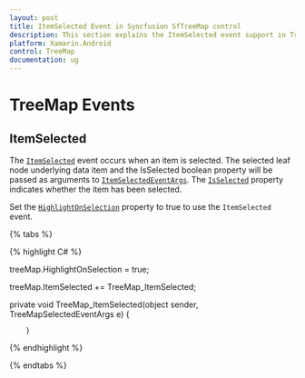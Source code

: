 ```yaml
---
layout: post
title: ItemSelected Event in Syncfusion SfTreeMap control
description: This section explains the ItemSelected event support in TreeMap. 
platform: Xamarin.Android
control: TreeMap
documentation: ug
---
```


# TreeMap Events

## ItemSelected

The [`ItemSelected`](https://help.syncfusion.com/cr/xamarin-android/Com.Syncfusion.Treemap.SfTreeMap.html) event occurs when an item is selected. The selected leaf node underlying data item and the IsSelected boolean property will be passed as arguments to [`ItemSelectedEventArgs`](https://help.syncfusion.com/cr/xamarin-android/Com.Syncfusion.Treemap.TreeMapSelectedEventArgs.html). The [`IsSelected`](https://help.syncfusion.com/cr/xamarin-android/Com.Syncfusion.Treemap.TreeMapSelectedEventArgs.html#Com_Syncfusion_Treemap_TreeMapSelectedEventArgs_IsSelected) property indicates whether the item has been selected.

Set the [`HighlightOnSelection`](https://help.syncfusion.com/cr/xamarin-android/Com.Syncfusion.Treemap.SfTreeMap.html#Com_Syncfusion_Treemap_SfTreeMap_HighlightOnSelection) property to true to use the `ItemSelected` event.

{% tabs %}

{% highlight C# %}

treeMap.HighlightOnSelection = true;

treeMap.ItemSelected += TreeMap_ItemSelected;

private void TreeMap_ItemSelected(object sender, TreeMapSelectedEventArgs e)
        {
           
        }

{% endhighlight %}

{% endtabs %}

